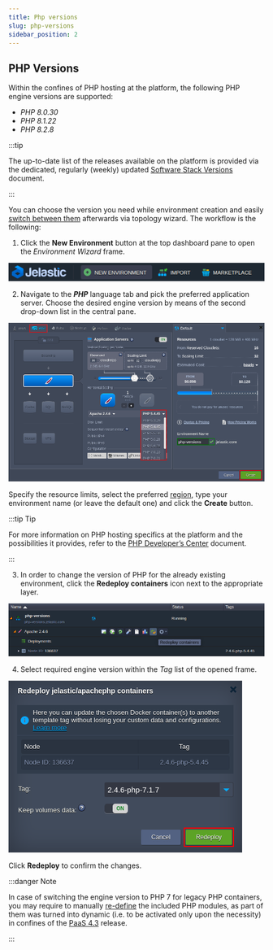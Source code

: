 ```yaml
---
title: Php versions
slug: php-versions
sidebar_position: 2
---
```


## PHP Versions

Within the confines of PHP hosting at the platform, the following PHP engine versions are supported:

- _PHP 8.0.30_
- _PHP 8.1.22_
- _PHP 8.2.8_

:::tip

The up-to-date list of the releases available on the platform is provided via the dedicated, regularly (weekly) updated [Software Stack Versions](/docs/quickstart/software-stack-versions) document.

:::

You can choose the version you need while environment creation and easily [switch between them](/docs/php/php-versions) afterwards via topology wizard. The workflow is the following:

1. Click the **New Environment** button at the top dashboard pane to open the _Environment Wizard_ frame.

<div style={{
    display:'flex',
    justifyContent: 'center',
    margin: '0 0 1rem 0'
}}>

![Locale Dropdown](./img/PHPVersions/01-new-environment-button.png)

</div>

2. Navigate to the **_PHP_** language tab and pick the preferred application server. Choose the desired engine version by means of the second drop-down list in the central pane.

<div style={{
    display:'flex',
    justifyContent: 'center',
    margin: '0 0 1rem 0'
}}>

![Locale Dropdown](./img/PHPVersions/02-php-environment-wizard.png)

</div>

Specify the resource limits, select the preferred [region](/docs/environment-management/environment-regions/choosing-a-region), type your environment name (or leave the default one) and click the **Create** button.

:::tip Tip

For more information on PHP hosting specifics at the platform and the possibilities it provides, refer to the [PHP Developer’s Center](/docs/php/php-apps-specifications/php-extensions) document.

:::

3. In order to change the version of PHP for the already existing environment, click the **Redeploy containers** icon next to the appropriate layer.

<div style={{
    display:'flex',
    justifyContent: 'center',
    margin: '0 0 1rem 0'
}}>

![Locale Dropdown](./img/PHPVersions/03-php-redeploy-button.png)

</div>

4. Select required engine version within the _Tag_ list of the opened frame.

<div style={{
    display:'flex',
    justifyContent: 'center',
    margin: '0 0 1rem 0'
}}>

![Locale Dropdown](./img/PHPVersions/04-php-redeploy-dialog.png)

</div>

Click **Redeploy** to confirm the changes.

:::danger Note

In case of switching the engine version to PHP 7 for legacy PHP containers, you may require to manually [re-define](/docs/php/php-apps-specifications/php-extensions) the included PHP modules, as part of them was turned into dynamic (i.e. to be activated only upon the necessity) in confines of the [PaaS 4.3](/docs/category/platform-overview) release.

:::
